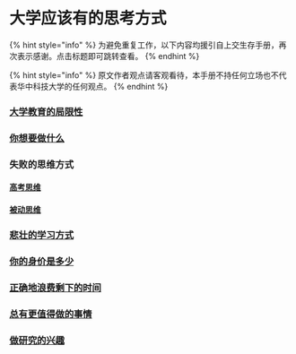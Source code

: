 # 大学应该有的思考方式

{% hint style="info" %}
为避免重复工作，以下内容均援引自上交生存手册，再次表示感谢。点击标题即可跳转查看。
{% endhint %}

{% hint style="info" %}
原文作者观点请客观看待，本手册不持任何立场也不代表华中科技大学的任何观点。
{% endhint %}

### [大学教育的局限性](https://survivesjtu.gitbook.io/survivesjtumanual/li-zhi-pian/huan-ying-lai-dao-shang-hai-jiao-tong-da-xue)

### [你想要做什么](https://survivesjtu.gitbook.io/survivesjtumanual/li-zhi-pian/ben-ke-si-nian-yao-zuo-shen-me)

### 失败的思维方式

#### [高考思维](https://survivesjtu.gitbook.io/survivesjtumanual/li-zhi-pian/shi-bai-de-si-wei-fang-shi/gao-kao-si-wei)

#### [被动思维](https://survivesjtu.gitbook.io/survivesjtumanual/li-zhi-pian/shi-bai-de-si-wei-fang-shi/bei-dong-si-wei)

### [悲壮的学习方式](https://survivesjtu.gitbook.io/survivesjtumanual/li-zhi-pian/bei-zhuang-de-xue-xi-fang-shi)

### [你的身价是多少](https://survivesjtu.gitbook.io/survivesjtumanual/li-zhi-pian/ni-de-shen-jia-shi-duo-shao)

### [正确地浪费剩下的时间](https://survivesjtu.gitbook.io/survivesjtumanual/li-zhi-pian/zheng-que-di-lang-fei-sheng-xia-de-shi-jian)

### [总有更值得做的事情](https://survivesjtu.gitbook.io/survivesjtumanual/li-zhi-pian/zong-you-geng-zhi-de-zuo-de-shi-qing)

### [做研究的兴趣](https://survivesjtu.gitbook.io/survivesjtumanual/li-zhi-pian/zuo-yan-jiu-de-xing-qu)
